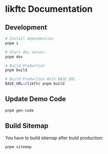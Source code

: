 # likftc Documentation

## Development

```bash
# Install dependencies
pnpm i

# Start dev server:
pnpm dev

# Build Production
pnpm build

# Build Production With BASE_URL
BASE_URL=/likftc pnpm build
```

## Update Demo Code

```bash
pnpm gen-code
```

## Build Sitemap

You have to build sitemap after build production:

```bash
pnpm sitemap
```
